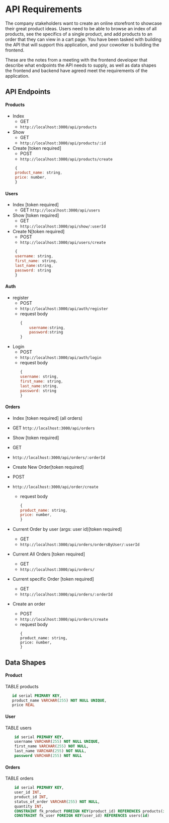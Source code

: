 # API Requirements

The company stakeholders want to create an online storefront to showcase their great product ideas. Users need to be able to browse an index of all products, see the specifics of a single product, and add products to an order that they can view in a cart page. You have been tasked with building the API that will support this application, and your coworker is building the frontend.

These are the notes from a meeting with the frontend developer that describe what endpoints the API needs to supply, as well as data shapes the frontend and backend have agreed meet the requirements of the application.

## API Endpoints

#### Products

- Index
  - GET
  - `http://localhost:3000/api/products`
- Show
  - GET
  - `http://localhost:3000/api/products/:id`
- Create [token required]
  - POST
  - `http://localhost:3000/api/products/create`
  ```js
   {
   product_name: string,
   price: number,
   }
  ```

#### Users

- Index [token required]
  - GET `http://localhost:3000/api/users`
- Show [token required]
  - GET
  - `http://localhost:3000/api/show/:userId`
- Create N[token required]
  - POST
  - `http://localhost:3000/api/users/create`
  ```js
   {
   username: string,
   first_name: string,
   last_name:string,
   password: string
   }
  ```

#### Auth

- register
  - POST
  - `http://localhost:3000/api/auth/register`
  - request body
    ```js
    {
        username:string,
        password:string
    }
    ```
- Login
  - POST
  - `http://localhost:3000/api/auth/login`
  - request body
    ```js
    {
    username: string,
    first_name: string,
    last_name:string,
    password: string
    }
    ```

#### Orders

- Index [token required] (all orders)
- GET `http://localhost:3000/api/orders`
- Show [token required]
- GET
- `http://localhost:3000/api/orders/:orderId`
- Create New Order[token required]

- POST
- `http://localhost:3000/api/order/create`

  - request body
    ```js
    {
    product_name: string,
    price: number,
    }
    ```

- Current Order by user (args: user id)[token required]
  - GET
  - `http://localhost:3000/api/orders/ordersByUser/:userId`
- Current All Orders [token required]
  - GET
  - `http://localhost:3000/api/orders/`
- Current specific Order [token required]
  - GET
  - `http://localhost:3000/api/orders/:orderId`
- Create an order
  - POST
  - `http://localhost:3000/api/orders/create`
  - request body
    ```
    {
    product_name: string,
    price: number,
    }
    ```

## Data Shapes

#### Product

TABLE products

```sql
   id serial PRIMARY KEY,
   product_name VARCHAR(255) NOT NULL UNIQUE,
   price REAL
```

#### User

TABLE users

```sql
    id serial PRIMARY KEY,
    username VARCHAR(255) NOT NULL UNIQUE,
    first_name VARCHAR(255) NOT NULL,
    last_name VARCHAR(255) NOT NULL,
    password VARCHAR(255) NOT NULL
```

#### Orders

TABLE orders

```sql
    id serial PRIMARY KEY,
    user_id INT,
    product_id INT,
    status_of_order VARCHAR(255) NOT NULL,
    quantity INT,
    CONSTRAINT fk_product FOREIGN KEY(product_id) REFERENCES products(id),
    CONSTRAINT fk_user FOREIGN KEY(user_id) REFERENCES users(id)
```
